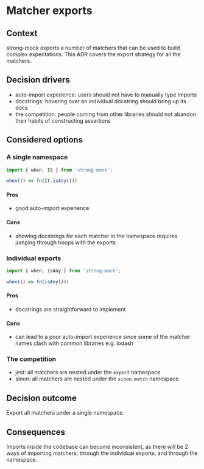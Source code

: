 # Matcher exports

## Context

strong-mock exports a number of matchers that can be used to build complex expectations. This ADR covers the export strategy for all the matchers.

## Decision drivers

- auto-import experience: users should not have to manually type imports
- docstrings: hovering over an individual docstring should bring up its docs
- the competition: people coming from other libraries should not abandon their habits of constructing assertions

## Considered options

### A single namespace

```typescript
import { when, It } from 'strong-mock';

when(() => fn(It.isAny()))
```

#### Pros

- good auto-import experience

#### Cons

- showing docstrings for each matcher in the namespace requires jumping through hoops with the exports

### Individual exports

```typescript
import { when, isAny } from 'strong-mock';

when(() => fn(isAny()))
```

#### Pros

- docstrings are straightforward to implement

#### Cons

- can lead to a poor auto-import experience since some of the matcher names clash with common libraries e.g. lodash

### The competition

- jest: all matchers are nested under the `expect` namespace
- sinon: all matchers are nested under the `sinon.match` namespace

## Decision outcome

Export all matchers under a single namespace.

## Consequences

Imports inside the codebase can become inconsistent, as there will be 2 ways of importing matchers: through the individual exports, and through the namespace.
